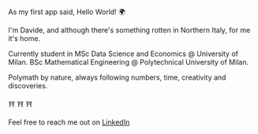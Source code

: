 As my first app said, Hello World! 	:earth_africa:

I'm Davide, and although there's something rotten in Northern Italy, for me it's home.

Currently student in MSc Data Science and Economics @ University of Milan.
BSc Mathematical Engineering @ Polytechnical University of Milan.

Polymath by nature, always following numbers, time, creativity and discoveries.

:shinto_shrine: :shinto_shrine: :shinto_shrine:

Feel free to reach me out on [LinkedIn](https://www.linkedin.com/in/davide-riva-85053a221)
